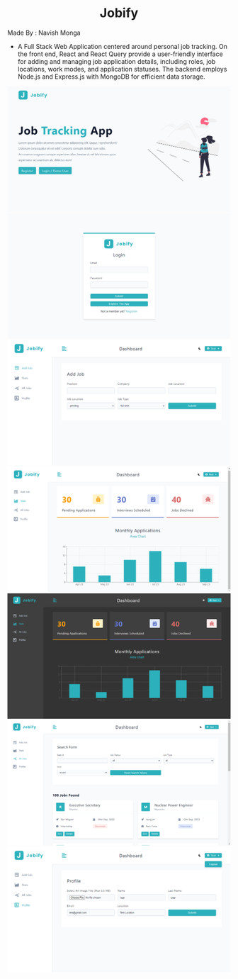 ## <h1 align=center>Jobify</h1>

Made By : Navish Monga 

- A Full Stack Web Application centered around personal job tracking. On the front end, React and React Query provide a user-friendly interface for adding and managing job application details, including roles, job locations, work modes, and application statuses. The backend employs Node.js and Express.js with MongoDB for efficient data storage.

![ss](./ss/1.png)
![ss](./ss/2.png)
![ss](./ss/3.png)
![ss](./ss/4.png)
![ss](./ss/7.png)
![ss](./ss/5.png)
![ss](./ss/6.png)


